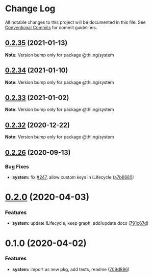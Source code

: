 # Change Log

All notable changes to this project will be documented in this file.
See [Conventional Commits](https://conventionalcommits.org) for commit guidelines.

## [0.2.35](https://github.com/thi-ng/umbrella/compare/@thi.ng/system@0.2.34...@thi.ng/system@0.2.35) (2021-01-13)

**Note:** Version bump only for package @thi.ng/system





## [0.2.34](https://github.com/thi-ng/umbrella/compare/@thi.ng/system@0.2.33...@thi.ng/system@0.2.34) (2021-01-10)

**Note:** Version bump only for package @thi.ng/system





## [0.2.33](https://github.com/thi-ng/umbrella/compare/@thi.ng/system@0.2.32...@thi.ng/system@0.2.33) (2021-01-02)

**Note:** Version bump only for package @thi.ng/system





## [0.2.32](https://github.com/thi-ng/umbrella/compare/@thi.ng/system@0.2.31...@thi.ng/system@0.2.32) (2020-12-22)

**Note:** Version bump only for package @thi.ng/system





## [0.2.26](https://github.com/thi-ng/umbrella/compare/@thi.ng/system@0.2.25...@thi.ng/system@0.2.26) (2020-09-13)


### Bug Fixes

* **system:** fix [#247](https://github.com/thi-ng/umbrella/issues/247), allow custom keys in ILifecycle ([a7b8680](https://github.com/thi-ng/umbrella/commit/a7b86804255f22cbdbcaf128854ba615fb5cf20f))





# [0.2.0](https://github.com/thi-ng/umbrella/compare/@thi.ng/system@0.1.0...@thi.ng/system@0.2.0) (2020-04-03)


### Features

* **system:** update ILifecycle, keep graph, add/update docs ([791c67d](https://github.com/thi-ng/umbrella/commit/791c67d446c5fae041831a16b250b5cfd62312d0))





# 0.1.0 (2020-04-02)


### Features

* **system:** import as new pkg, add tests, readme ([709d896](https://github.com/thi-ng/umbrella/commit/709d896cee964dc876e1e53c95a3b77a00d8c433))
